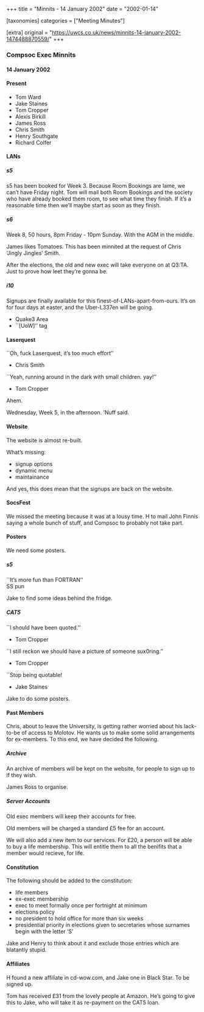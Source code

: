 +++
title = "Minnits - 14 January 2002"
date = "2002-01-14"

[taxonomies]
categories = ["Meeting Minutes"]

[extra]
original = "https://uwcs.co.uk/news/minnits-14-january-2002-1474488870559/"
+++

### Compsoc Exec Minnits

#### 14 January 2002

#### Present

  - Tom Ward
  - Jake Staines
  - Tom Cropper
  - Alexis Birkill
  - James Ross
  - Chris Smith
  - Henry Southgate
  - Richard Colfer

#### LANs

##### s5

s5 has been booked for Week 3. Because Room Bookings are lame, we can’t have Friday night. Tom will mail both Room Bookings and the society who have already booked them room, to see what time they finish. If it’s a reasonable time then we’ll maybe start as soon as they finish.

##### s6

Week 8, 50 hours, 8pm Friday - 10pm Sunday. With the AGM in the middle.

James likes Tomatoes. This has been minnited at the request of Chris ‘Jingly Jingles’ Smith.

After the elections, the old and new exec will take everyone on at Q3:TA. Just to prove how leet they’re gonna be.

##### i10

Signups are finally available for this finest-of-LANs-apart-from-ours. It’s on for four days at easter, and the Uber-L337en will be going.

  - Quake3 Area
  - \`\`\[UoW\]’’ tag

#### Laserquest

\`\`Oh, fuck Laserquest, it’s too much effort’’

  - Chris Smith

\`\`Yeah, running around in the dark with small children. yay\!’’

  - Tom Cropper

Ahem.

Wednesday, Week 5, in the afternoon. ’Nuff said.

#### Website

The website is almost re-built.

What’s missing:

  - signup options
  - dynamic menu
  - maintainance

And yes, this does mean that the signups are back on the website.

#### SocsFest

We missed the meeting because it was at a lousy time. H to mail John Finnis saying a whole bunch of stuff, and Compsoc to probably not take part.

#### Posters

We need some posters.

##### s5

\`\`It’s more fun than FORTRAN’’  
SS pun

Jake to find some ideas behind the fridge.

##### CAT5

\`\`I should have been quoted.’’

  - Tom Cropper

\`\`I still reckon we should have a picture of someone sux0ring.’’

  - Tom Cropper

\`\`Stop being quotable\!

  - Jake Staines

Jake to do some posters.

#### Past Members

Chris, about to leave the University, is getting rather worried about his lack-to-be of access to Molotov. He wants us to make some solid arrangements for ex-members. To this end, we have decided the following.

##### Archive

An archive of members will be kept on the website, for people to sign up to if they wish.

James Ross to organise.

##### Server Accounts

Old exec members will keep their accounts for free.

Old members will be charged a standard £5 fee for an account.

We will also add a new item to our services. For £20, a person will be able to buy a life membership. This will entitle them to all the benifits that a member would recieve, for life.

#### Constitution

The following should be added to the constitution:

  - life members
  - ex-exec membership
  - exec to meet formally once per fortnight at minimum
  - elections policy
  - no president to hold office for more than six weeks
  - presidential priority in elections given to secretaries whose surnames begin with the letter ‘S’

Jake and Henry to think about it and exclude those entries which are blatantly stupid.

#### Affiliates

H found a new affiliate in cd-wow.com, and Jake one in Black Star. To be signed up.

Tom has received £31 from the lovely people at Amazon. He’s going to give this to Jake, who will take it as re-payment on the CAT5 loan.

